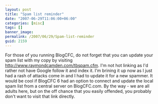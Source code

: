 ```yaml
---
layout: post
title: "Spam list reminder"
date: "2007-06-29T11:06:00+06:00"
categories: [misc]
tags: []
banner_image: 
permalink: /2007/06/29/Spam-list-reminder
guid: 2159
---
```


For those of you running BlogCFC, do not forget that you can update your spam list with my copy by visiting http://www.raymondcamden.com/tbspam.cfm. I'm not hot linking as I'd rather not have Google follow it and index it. I'm brining it up now as I just had a rash of attacks come in and I had to update it for a new spammer. It would be cool if BlogCFC 6 had an option to connect and update the local spam list from a central server on BlogCFC.com. By the way - we are all adults here, but on the off chance that you easily offended, you probably don't want to visit that link directly.